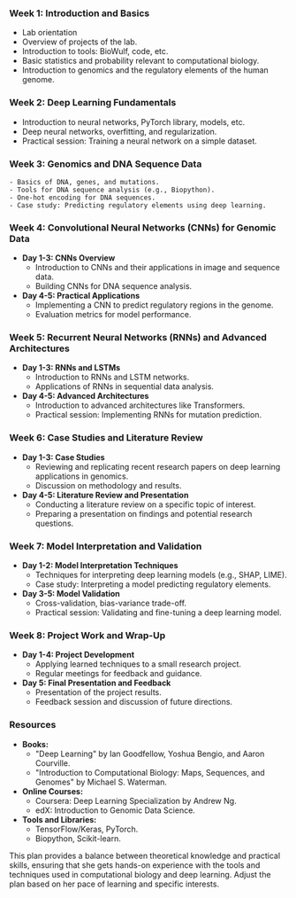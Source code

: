 ### Week 1: Introduction and Basics
- Lab orientation
- Overview of projects of the lab.
- Introduction to tools: BioWulf, code, etc.
- Basic statistics and probability relevant to computational biology.
- Introduction to genomics and the regulatory elements of the human genome.

### Week 2: Deep Learning Fundamentals
- Introduction to neural networks, PyTorch library, models, etc.
- Deep neural networks, overfitting, and regularization.
- Practical session: Training a neural network on a simple dataset.

### Week 3: Genomics and DNA Sequence Data
    - Basics of DNA, genes, and mutations.
    - Tools for DNA sequence analysis (e.g., Biopython).
    - One-hot encoding for DNA sequences.
    - Case study: Predicting regulatory elements using deep learning.

### Week 4: Convolutional Neural Networks (CNNs) for Genomic Data

- **Day 1-3: CNNs Overview**
    - Introduction to CNNs and their applications in image and sequence data.
    - Building CNNs for DNA sequence analysis.
- **Day 4-5: Practical Applications**
    - Implementing a CNN to predict regulatory regions in the genome.
    - Evaluation metrics for model performance.

### Week 5: Recurrent Neural Networks (RNNs) and Advanced Architectures

- **Day 1-3: RNNs and LSTMs**
    - Introduction to RNNs and LSTM networks.
    - Applications of RNNs in sequential data analysis.
- **Day 4-5: Advanced Architectures**
    - Introduction to advanced architectures like Transformers.
    - Practical session: Implementing RNNs for mutation prediction.

### Week 6: Case Studies and Literature Review

- **Day 1-3: Case Studies**
    - Reviewing and replicating recent research papers on deep learning applications in genomics.
    - Discussion on methodology and results.
- **Day 4-5: Literature Review and Presentation**
    - Conducting a literature review on a specific topic of interest.
    - Preparing a presentation on findings and potential research questions.

### Week 7: Model Interpretation and Validation

- **Day 1-2: Model Interpretation Techniques**
    - Techniques for interpreting deep learning models (e.g., SHAP, LIME).
    - Case study: Interpreting a model predicting regulatory elements.
- **Day 3-5: Model Validation**
    - Cross-validation, bias-variance trade-off.
    - Practical session: Validating and fine-tuning a deep learning model.

### Week 8: Project Work and Wrap-Up

- **Day 1-4: Project Development**
    - Applying learned techniques to a small research project.
    - Regular meetings for feedback and guidance.
- **Day 5: Final Presentation and Feedback**
    - Presentation of the project results.
    - Feedback session and discussion of future directions.

### Resources

- **Books:**
    - "Deep Learning" by Ian Goodfellow, Yoshua Bengio, and Aaron Courville.
    - "Introduction to Computational Biology: Maps, Sequences, and Genomes" by Michael S. Waterman.
- **Online Courses:**
    - Coursera: Deep Learning Specialization by Andrew Ng.
    - edX: Introduction to Genomic Data Science.
- **Tools and Libraries:**
    - TensorFlow/Keras, PyTorch.
    - Biopython, Scikit-learn.

This plan provides a balance between theoretical knowledge and practical skills, ensuring that she gets hands-on experience with the tools and techniques used in computational biology and deep learning. Adjust the plan based on her pace of learning and specific interests.